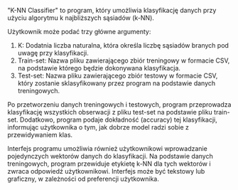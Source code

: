 "K-NN Classifier" to program, który umożliwia klasyfikację danych przy użyciu algorytmu k najbliższych sąsiadów (k-NN). 

Użytkownik może podać trzy główne argumenty:
  1. K:           Dodatnia liczba naturalna, która określa liczbę sąsiadów branych pod uwagę przy klasyfikacji.
  2. Train-set:   Nazwa pliku zawierającego zbiór treningowy w formacie CSV, na podstawie którego będzie dokonywana klasyfikacja.
  3. Test-set:    Nazwa pliku zawierającego zbiór testowy w formacie CSV, który zostanie sklasyfikowany przez program na podstawie danych treningowych.

Po przetworzeniu danych treningowych i testowych, program przeprowadza klasyfikację wszystkich obserwacji z pliku test-set na podstawie pliku train-set. 
Dodatkowo, program podaje dokładność (accuracy) tej klasyfikacji, informując użytkownika o tym, jak dobrze model radzi sobie z przewidywaniem klas.

Interfejs programu umożliwia również użytkownikowi wprowadzanie pojedynczych wektorów danych do klasyfikacji. Na podstawie danych treningowych, 
program przewiduje etykietę k-NN dla tych wektorów i zwraca odpowiedź użytkownikowi. Interfejs może być tekstowy lub graficzny, w zależności od preferencji użytkownika.
